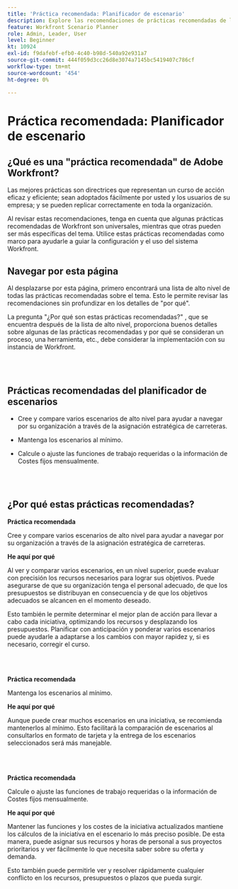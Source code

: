 ```yaml
---
title: 'Práctica recomendada: Planificador de escenario'
description: Explore las recomendaciones de prácticas recomendadas de los expertos de Adobe Workfront acerca de la herramienta Planificador de escenarios.
feature: Workfront Scenario Planner
role: Admin, Leader, User
level: Beginner
kt: 10924
exl-id: f9dafebf-efb0-4c40-b98d-540a92e931a7
source-git-commit: 444f059d3cc26d8e3074a7145bc5419407c786cf
workflow-type: tm+mt
source-wordcount: '454'
ht-degree: 0%

---
```


# Práctica recomendada: Planificador de escenario

## ¿Qué es una &quot;práctica recomendada&quot; de Adobe Workfront?

Las mejores prácticas son directrices que representan un curso de acción eficaz y eficiente; sean adoptados fácilmente por usted y los usuarios de su empresa; y se pueden replicar correctamente en toda la organización.

Al revisar estas recomendaciones, tenga en cuenta que algunas prácticas recomendadas de Workfront son universales, mientras que otras pueden ser más específicas del tema. Utilice estas prácticas recomendadas como marco para ayudarle a guiar la configuración y el uso del sistema Workfront.

## Navegar por esta página

Al desplazarse por esta página, primero encontrará una lista de alto nivel de todas las prácticas recomendadas sobre el tema. Esto le permite revisar las recomendaciones sin profundizar en los detalles de &quot;por qué&quot;.

La pregunta &quot;¿Por qué son estas prácticas recomendadas?&quot; , que se encuentra después de la lista de alto nivel, proporciona buenos detalles sobre algunas de las prácticas recomendadas y por qué se consideran un proceso, una herramienta, etc., debe considerar la implementación con su instancia de Workfront.

</br>
</br>

## Prácticas recomendadas del planificador de escenarios

* Cree y compare varios escenarios de alto nivel para ayudar a navegar por su organización a través de la asignación estratégica de carreteras.

* Mantenga los escenarios al mínimo.

* Calcule o ajuste las funciones de trabajo requeridas o la información de Costes fijos mensualmente.

</br>
</br>

## ¿Por qué estas prácticas recomendadas?

**Práctica recomendada**

Cree y compare varios escenarios de alto nivel para ayudar a navegar por su organización a través de la asignación estratégica de carreteras.



**He aquí por qué**

Al ver y comparar varios escenarios, en un nivel superior, puede evaluar con precisión los recursos necesarios para lograr sus objetivos. Puede asegurarse de que su organización tenga el personal adecuado, de que los presupuestos se distribuyan en consecuencia y de que los objetivos adecuados se alcancen en el momento deseado.



Esto también le permite determinar el mejor plan de acción para llevar a cabo cada iniciativa, optimizando los recursos y desplazando los presupuestos. Planificar con anticipación y ponderar varios escenarios puede ayudarle a adaptarse a los cambios con mayor rapidez y, si es necesario, corregir el curso.

</br>
</br>

**Práctica recomendada**

Mantenga los escenarios al mínimo.



**He aquí por qué**

Aunque puede crear muchos escenarios en una iniciativa, se recomienda mantenerlos al mínimo. Esto facilitará la comparación de escenarios al consultarlos en formato de tarjeta y la entrega de los escenarios seleccionados será más manejable.

</br>
</br>

**Práctica recomendada**

Calcule o ajuste las funciones de trabajo requeridas o la información de Costes fijos mensualmente.

**He aquí por qué**

Mantener las funciones y los costes de la iniciativa actualizados mantiene los cálculos de la iniciativa en el escenario lo más preciso posible. De esta manera, puede asignar sus recursos y horas de personal a sus proyectos prioritarios y ver fácilmente lo que necesita saber sobre su oferta y demanda.



Esto también puede permitirle ver y resolver rápidamente cualquier conflicto en los recursos, presupuestos o plazos que pueda surgir.
